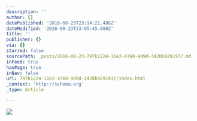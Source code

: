 ```yaml
---
description: ''
author: []
datePublished: '2016-08-23T23:14:21.486Z'
dateModified: '2016-08-23T23:05:45.088Z'
title: ''
publisher: {}
via: {}
starred: false
sourcePath: _posts/2016-08-23-797b1224-11e2-4760-9d9d-3420b9291937.md
inFeed: true
hasPage: true
inNav: false
url: 797b1224-11e2-4760-9d9d-3420b9291937/index.html
_context: 'http://schema.org'
_type: Article

---
```

![](https://the-grid-user-content.s3-us-west-2.amazonaws.com/e291ba9d-f660-4fc7-8b42-5d107fd9bc43.jpg)